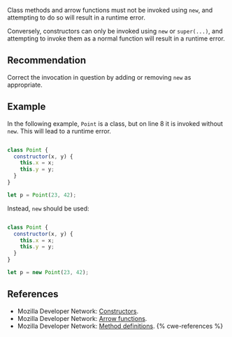 Class methods and arrow functions must not be invoked using `new`, and attempting to do so will result in a runtime error.

Conversely, constructors can only be invoked using `new` or `super(...)`, and attempting to invoke them as a normal function will result in a runtime error.


## Recommendation
Correct the invocation in question by adding or removing `new` as appropriate.


## Example
In the following example, `Point` is a class, but on line 8 it is invoked without `new`. This will lead to a runtime error.

```javascript

class Point {
  constructor(x, y) {
    this.x = x;
    this.y = y;
  }
}

let p = Point(23, 42);

```
Instead, `new` should be used:

```javascript

class Point {
  constructor(x, y) {
    this.x = x;
    this.y = y;
  }
}

let p = new Point(23, 42);

```

## References
* Mozilla Developer Network: [Constructors](https://developer.mozilla.org/en-US/docs/Web/JavaScript/Reference/Classes/constructor).
* Mozilla Developer Network: [Arrow functions](https://developer.mozilla.org/en-US/docs/Web/JavaScript/Reference/Functions/Arrow_functions).
* Mozilla Developer Network: [Method definitions](https://developer.mozilla.org/en-US/docs/Web/JavaScript/Reference/Functions/Method_definitions).
{% cwe-references %}
